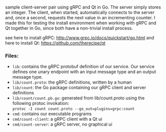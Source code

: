 sample client-server pair using gRPC and Qt in Go. The server simply stores an
integer. The client, when started, automatically connects to the server and,
once a second, requests the next value in an incrementing counter. I made this
for testing the install environment when working with gRPC and Qt together in
Go, since both have a non-trivial install process.

see here to install gRPC: http://www.grpc.io/docs/quickstart/go.html
and here to install Qt: https://github.com/therecipe/qt

### Files:

- `lib`: contains the gRPC protobuf definition of our service. Our service defines one unary endpoint with an input message type and an output message type.  
- `lib/count.proto`: the gRPC definitions, written by a human  
- `lib/count`: the Go package containing our gRPC client and server definitions  
- `lib/count/count.pb.go`: generated from lib/count.proto using the following protoc invokation:  
  `protoc -I count count.proto --go_out=plugins=grpc:count`  
- `cmd`: contains our executable programs
- `cmd/count-client`: a gRPC client with a Qt ui
- `cmd/count-server`: a gRPC server, no graphical ui
